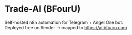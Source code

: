 # Trade-AI (BFourU)

Self-hosted n8n automation for Telegram + Angel One bot.  
Deployed free on Render → mapped to https://ai.bfouru.com

